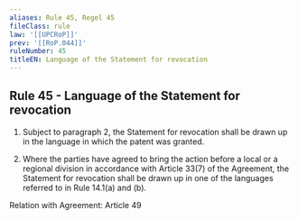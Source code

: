 ```yaml
---
aliases: Rule 45, Regel 45
fileClass: rule
law: '[[UPCRoP]]'
prev: '[[RoP.044]]'
ruleNumber: 45
titleEN: Language of the Statement for revocation
---
```


## Rule 45 - Language of the Statement for revocation

1. Subject to paragraph  2, the Statement for revocation shall be drawn up in the language in which the patent was granted.

2. Where the parties have agreed to bring the action before a local or a regional division in accordance with Article  33(7) of the Agreement, the Statement for revocation shall be drawn up in one of the languages referred to in Rule 14.1(a)  and (b).

Relation with Agreement: Article 49